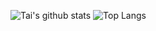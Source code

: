 ![Tai's github stats](https://github-readme-stats.vercel.app/api?username=TaiKamilla&count_private=true&show_icons=true&theme=vue)
![Top Langs](https://github-readme-stats.vercel.app/api/top-langs/?username=TaiKamilla&theme=vue&layout=compact)
